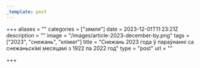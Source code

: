 ```yaml
---
_template: post
---
```





+++
aliases = ""
categories = ["зямля"]
date = 2023-12-01T11:23:21Z
description = ""
image = "/images/article-2023-december-by.png"
tags = ["2023", "снежань", "клiмат"]
title = "Снежань 2023 года ў параўнанні са снежаньскімі месяцамі з 1922 па 2022 год"
type = "post"
url = ""

+++
